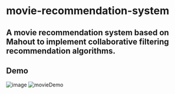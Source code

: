 # movie-recommendation-system

## A movie recommendation system based on Mahout to implement collaborative filtering recommendation algorithms.

## Demo
![image](https://github.com/Greenbert/MovieRecommendationSystem/assets/68094520/ac02af58-fec5-43a4-a51d-065dff3bd816)
![movieDemo](https://github.com/Greenbert/MovieRecommendationSystem/assets/68094520/cb2f6a29-eefe-4a09-ae53-ca96408e3ea1)
